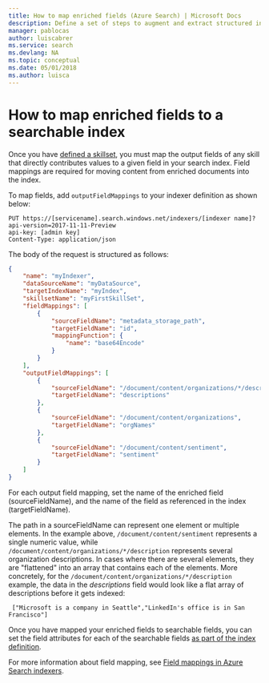 ```yaml
---
title: How to map enriched fields (Azure Search) | Microsoft Docs
description: Define a set of steps to augment and extract structured information from your data
manager: pablocas
author: luiscabrer
ms.service: search
ms.devlang: NA
ms.topic: conceptual
ms.date: 05/01/2018
ms.author: luisca
---
```


# How to map enriched fields to a searchable index

Once you have [defined a skillset](cognitive-search-defining-skillset.md), you must map the output fields of any skill that directly contributes values to a given field in your search index. Field mappings are required for moving content from enriched documents into the index.

To map fields, add `outputFieldMappings` to your indexer definition as shown below:

```http
PUT https://[servicename].search.windows.net/indexers/[indexer name]?api-version=2017-11-11-Preview
api-key: [admin key]
Content-Type: application/json
```

The body of the request is structured as follows:

```json
{
    "name": "myIndexer",
    "dataSourceName": "myDataSource",
    "targetIndexName": "myIndex",
    "skillsetName": "myFirstSkillSet",
    "fieldMappings": [
        {
            "sourceFieldName": "metadata_storage_path",
            "targetFieldName": "id",
            "mappingFunction": {
                "name": "base64Encode"
            }
        }
    ],
    "outputFieldMappings": [
        {
            "sourceFieldName": "/document/content/organizations/*/description",
            "targetFieldName": "descriptions"
        },
        {
            "sourceFieldName": "/document/content/organizations",
            "targetFieldName": "orgNames"
        },
        {
            "sourceFieldName": "/document/content/sentiment",
            "targetFieldName": "sentiment"
        }
    ]
}
```
For each output field mapping, set the name of the enriched field (sourceFieldName), and the name of the field as referenced in the index (targetFieldName).

The path in a sourceFieldName can represent one element or multiple elements. In the example above, ```/document/content/sentiment``` represents a single numeric value, while ```/document/content/organizations/*/description``` represents several organization descriptions. In cases where there are several elements, they are "flattened" into an array that contains each of the elements. More concretely, for the ```/document/content/organizations/*/description``` example, the data in the *descriptions* field would look like a flat array of descriptions before it gets indexed:

```
 ["Microsoft is a company in Seattle","LinkedIn's office is in San Francisco"]
```

Once you have mapped your enriched fields to searchable fields, you can set the field attributes for each of the searchable fields [as part of the index definition](search-what-is-an-index.md).

For more information about field mapping, see [Field mappings in Azure Search indexers](search-indexer-field-mappings.md).